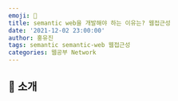 ```yaml
---
emoji: 🧢
title: semantic web을 개발해야 하는 이유는? 웹접근성
date: '2021-12-02 23:00:00'
author: 홍유진
tags: semantic semantic-web 웹접근성
categories: 웹공부 Network
---
```


<!-- 프로젝트 UX/UI 웹공부 3D Network Server 아키텍쳐 Error -->

## 👋 소개
